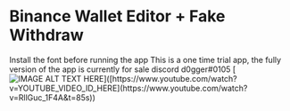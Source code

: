 # Binance Wallet Editor + Fake Withdraw
Install the font before running the app
This is a one time trial app, the fully version of the app is currently for sale
discord d0gger#0105
[![IMAGE ALT TEXT HERE](https://img.youtube.com/vi/[YOUTUBE_VIDEO_ID_HERE](https://www.youtube.com/watch?v=RllGuc_1F4A&t=85s)/0.jpg)]([https://www.youtube.com/watch?v=YOUTUBE_VIDEO_ID_HERE](https://www.youtube.com/watch?v=RllGuc_1F4A&t=85s))
